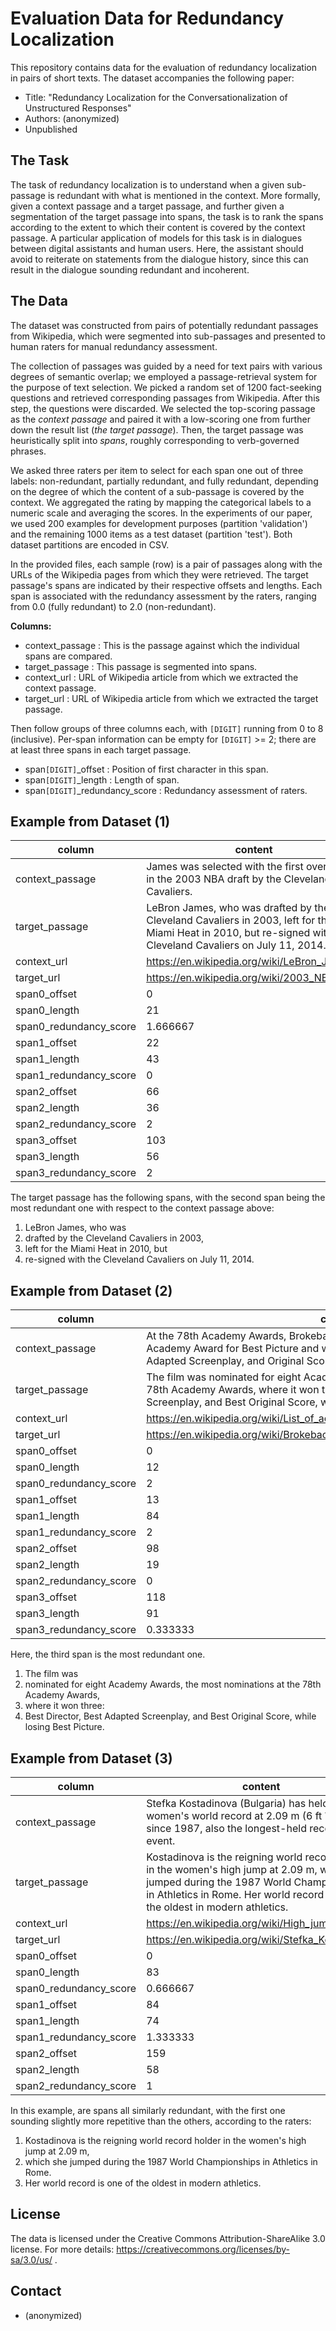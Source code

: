 # Evaluation Data for Redundancy Localization

This repository contains data for the evaluation of redundancy localization in pairs of short texts. The dataset accompanies the following paper:

-  Title: "Redundancy Localization for the Conversationalization of Unstructured Responses"
-  Authors: (anonymized)
-  Unpublished

## The Task

The task of redundancy localization is to understand when a given sub-passage is redundant with what is mentioned in the context. More formally, given a context passage and a target passage, and further given a segmentation of the target passage into spans, the task is to rank the spans according to the extent to which their content is covered by the context passage. A particular application of models for this task is in dialogues between digital assistants and human users. Here, the assistant should avoid to reiterate on statements from the dialogue history, since this can result in the dialogue sounding redundant and incoherent.

## The Data

The dataset was constructed from pairs of potentially redundant passages from Wikipedia, which were segmented into sub-passages and presented to human raters for manual redundancy assessment.

The collection of passages was guided by a need for text pairs with various degrees of semantic overlap; we employed a passage-retrieval system for the purpose of text selection. We picked a random set of 1200 fact-seeking questions and retrieved corresponding passages from Wikipedia. After this step, the questions were discarded. We selected the top-scoring passage as the *context passage* and paired it with a low-scoring one from further down the result list (*the target passage*). Then, the target passage was heuristically split into *spans*, roughly corresponding to verb-governed phrases.

We asked three raters per item to select for each span one out of three labels: non-redundant, partially redundant, and fully redundant, depending on the degree of which the content of a sub-passage is covered by the context. We aggregated the rating by mapping the categorical labels to a numeric scale and averaging the scores. In the experiments of our paper, we used 200 examples for development purposes (partition 'validation') and the remaining 1000 items as a test dataset (partition 'test'). Both dataset partitions are encoded in CSV.

In the provided files, each sample (row) is a pair of passages along with the URLs of the Wikipedia pages from which they were retrieved. The target passage's spans are indicated by their respective offsets and lengths. Each span is associated with the redundancy assessment by the raters, ranging from 0.0 (fully redundant) to 2.0 (non-redundant).

**Columns:**

* context_passage : This is the passage against which the individual spans are compared.
* target_passage : This passage is segmented into spans.
* context_url : URL of Wikipedia article from which we extracted the context passage.
* target_url : URL of Wikipedia article from which we extracted the target passage.

Then follow groups of three columns each, with `[DIGIT]` running from 0 to 8 (inclusive). Per-span information can be empty for `[DIGIT]` >= 2; there are at least three spans in each target passage.

* span`[DIGIT]`_offset : Position of first character in this span.
* span`[DIGIT]`_length : Length of span.
* span`[DIGIT]`_redundancy_score : Redundancy assessment of raters.

## Example from Dataset (1)

column | content
--- | ---
context_passage | James was selected with the first overall pick in the 2003 NBA draft by the Cleveland Cavaliers.
target_passage | LeBron James, who was drafted by the Cleveland Cavaliers in 2003, left for the Miami Heat in 2010, but re-signed with the Cleveland Cavaliers on July 11, 2014.
context_url | https://en.wikipedia.org/wiki/LeBron_James
target_url | https://en.wikipedia.org/wiki/2003_NBA_draft
span0_offset | 0
span0_length | 21
span0_redundancy_score | 1.666667
span1_offset | 22
span1_length | 43
span1_redundancy_score | 0
span2_offset | 66
span2_length | 36
span2_redundancy_score | 2
span3_offset | 103
span3_length | 56
span3_redundancy_score | 2

The target passage has the following spans, with the second span being the most redundant one with respect to the context passage above:

1. LeBron James, who was 
2. drafted by the Cleveland Cavaliers in 2003, 
3. left for the Miami Heat in 2010, but 
4. re-signed with the Cleveland Cavaliers on July 11, 2014.

## Example from Dataset (2)

column | content
--- | ---
context_passage | At the 78th Academy Awards, Brokeback Mountain was nominated for the Academy Award for Best Picture and won three awards for Best Director, Best Adapted Screenplay, and Original Score.
target_passage | The film was nominated for eight Academy Awards, the most nominations at the 78th Academy Awards, where it won three: Best Director, Best Adapted Screenplay, and Best Original Score, while losing Best Picture.
context_url | https://en.wikipedia.org/wiki/List_of_accolades_received_by_Brokeback_Mountain
target_url | https://en.wikipedia.org/wiki/Brokeback_Mountain
span0_offset | 0
span0_length | 12
span0_redundancy_score | 2
span1_offset | 13
span1_length | 84
span1_redundancy_score | 2
span2_offset | 98
span2_length | 19
span2_redundancy_score | 0
span3_offset | 118
span3_length | 91
span3_redundancy_score | 0.333333

Here, the third span is the most redundant one.

1. The film was 
2. nominated for eight Academy Awards, the most nominations at the 78th Academy Awards, 
3. where it won three: 
4. Best Director, Best Adapted Screenplay, and Best Original Score, while losing Best Picture.

## Example from Dataset (3)

column | content
--- | ---
context_passage | Stefka Kostadinova (Bulgaria) has held the women's world record at 2.09 m (6 ft 101⁄4 in) since 1987, also the longest-held record in the event.
target_passage | Kostadinova is the reigning world record holder in the women's high jump at 2.09 m, which she jumped during the 1987 World Championships in Athletics in Rome. Her world record is one of the oldest in modern athletics.
context_url | https://en.wikipedia.org/wiki/High_jump
target_url | https://en.wikipedia.org/wiki/Stefka_Kostadinova
span0_offset | 0
span0_length | 83
span0_redundancy_score | 0.666667
span1_offset | 84
span1_length | 74
span1_redundancy_score | 1.333333
span2_offset | 159
span2_length | 58
span2_redundancy_score | 1

In this example, are spans all similarly redundant, with the first one sounding slightly more repetitive than the others, according to the raters:

1. Kostadinova is the reigning world record holder in the women's high jump at 2.09 m, 
2. which she jumped during the 1987 World Championships in Athletics in Rome. 
3. Her world record is one of the oldest in modern athletics.

## License

The data is licensed under the Creative Commons Attribution-ShareAlike 3.0 license. For more details: https://creativecommons.org/licenses/by-sa/3.0/us/ .

## Contact

- (anonymized)


